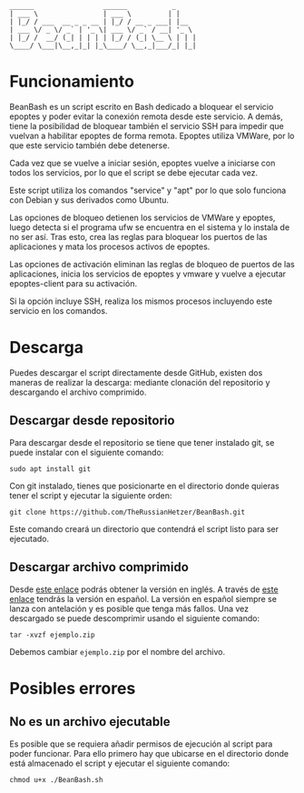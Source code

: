     ______                 ______           _     
    | ___ \                | ___ \         | |    
    | |_/ / ___  __ _ _ __ | |_/ / __ _ ___| |__  
    | ___ \/ _ \/ _` | '_ \| ___ \/ _` / __| '_ \
    | |_/ /  __/ (_| | | | | |_/ / (_| \__ \ | | |
    \____/ \___|\__,_|_| |_\____/ \__,_|___/_| |_|

# Funcionamiento

BeanBash es un script escrito en Bash dedicado a bloquear el servicio epoptes y poder evitar la conexión remota desde este servicio. A demás, tiene la posibilidad de bloquear también el servicio SSH para impedir que vuelvan a habilitar epoptes de forma remota. Epoptes utiliza VMWare, por lo que este servicio también debe detenerse.

Cada vez que se vuelve a iniciar sesión, epoptes vuelve a iniciarse con todos los servicios, por lo que el script se debe ejecutar cada vez.

Este script utiliza los comandos "service" y "apt" por lo que solo funciona con Debian y sus derivados como Ubuntu.

Las opciones de bloqueo detienen los servicios de VMWare y epoptes, luego detecta si el programa ufw se encuentra en el sistema y lo instala de no ser así. Tras esto, crea las reglas para bloquear los puertos de las aplicaciones y mata los procesos activos de epoptes.

Las opciones de activación eliminan las reglas de bloqueo de puertos de las aplicaciones, inicia los servicios de epoptes y vmware y vuelve a ejecutar epoptes-client para su activación.

Si la opción incluye SSH, realiza los mismos procesos incluyendo este servicio en los comandos.

# Descarga

Puedes descargar el script directamente desde GitHub, existen dos maneras de realizar la descarga: mediante clonación del repositorio y descargando el archivo comprimido.

## Descargar desde repositorio
Para descargar desde el repositorio se tiene que tener instalado git, se puede instalar con el siguiente comando:
```
sudo apt install git
```
Con git instalado, tienes que posicionarte en el directorio donde quieras tener el script y ejecutar la siguiente orden:
```
git clone https://github.com/TheRussianHetzer/BeanBash.git
```
Este comando creará un directorio que contendrá el script listo para ser ejecutado.

## Descargar archivo comprimido

Desde [este enlace](https://github.com/TheRussianHetzer/BeanBash/archive/main.zip) podrás obtener la versión en inglés. A través de [este enlace](https://github.com/TheRussianHetzer/BeanBash/archive/es.zip) tendrás la versión en español. La versión en español siempre se lanza con antelación y es posible que tenga más fallos.
Una vez descargado se puede descomprimir usando el siguiente comando:
```
tar -xvzf ejemplo.zip
```
Debemos cambiar ```ejemplo.zip``` por el nombre del archivo.

# Posibles errores
## No es un archivo ejecutable

Es posible que se requiera añadir permisos de ejecución al script para poder funcionar. Para ello primero hay que ubicarse en el directorio donde está almacenado el script y ejecutar el siguiente comando:
```
chmod u+x ./BeanBash.sh
```
